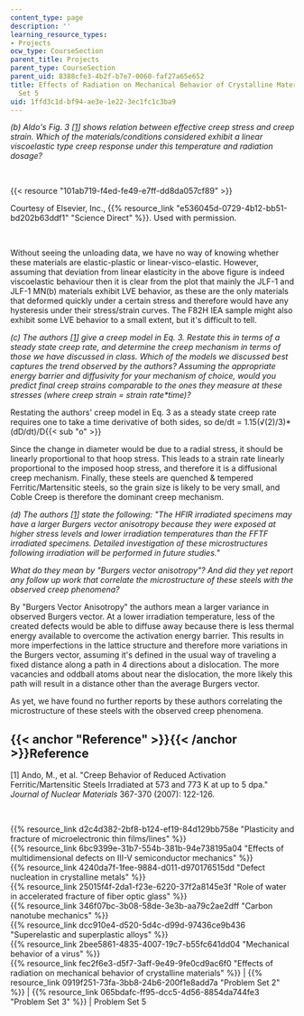 ```yaml
---
content_type: page
description: ''
learning_resource_types:
- Projects
ocw_type: CourseSection
parent_title: Projects
parent_type: CourseSection
parent_uid: 8388cfe3-4b2f-b7e7-0060-faf27a65e652
title: Effects of Radiation on Mechanical Behavior of Crystalline Materials - Problem
  Set 5
uid: 1ffd3c1d-bf94-ae3e-1e22-3ec1fc1c3ba9
---
```


_(b) Aldo's Fig. 3 \[[1](#Reference)\] shows relation between effective creep stress and creep strain. Which of the materials/conditions considered exhibit a linear viscoelastic type creep response under this temperature and radiation dosage?_

  
 

{{< resource "101ab719-f4ed-fe49-e7ff-dd8da057cf89" >}}

Courtesy of Elsevier, Inc., {{% resource_link "e536045d-0729-4b12-bb51-bd202b63ddf1" "Science Direct" %}}. Used with permission.

  
 

Without seeing the unloading data, we have no way of knowing whether these materials are elastic-plastic or linear-visco-elastic. However, assuming that deviation from linear elasticity in the above figure is indeed viscoelastic behaviour then it is clear from the plot that mainly the JLF-1 and JLF-1 MN(b) materials exhibit LVE behavior, as these are the only materials that deformed quickly under a certain stress and therefore would have any hysteresis under their stress/strain curves. The F82H IEA sample might also exhibit some LVE behavior to a small extent, but it's difficult to tell.

_(c) The authors \[[1](#Reference)\] give a creep model in Eq. 3. Restate this in terms of a steady state creep rate, and determine the creep mechanism in terms of those we have discussed in class. Which of the models we discussed best captures the trend observed by the authors? Assuming the appropriate energy barrier and diffusivity for your mechanism of choice, would you predict final creep strains comparable to the ones they measure at these stresses (where creep strain = strain rate\*time)?_

Restating the authors' creep model in Eq. 3 as a steady state creep rate requires one to take a time derivative of both sides, so de/dt = 1.15(√(2)/3)\*(dD/dt)/D{{< sub "o" >}}

Since the change in diameter would be due to a radial stress, it should be linearly proportional to that hoop stress. This leads to a strain rate linearly proportional to the imposed hoop stress, and therefore it is a diffusional creep mechanism. Finally, these steels are quenched & tempered Ferritic/Martensitic steels, so the grain size is likely to be very small, and Coble Creep is therefore the dominant creep mechanism.

_(d) The authors \[[1](#Reference)\] state the following: "The HFIR irradiated specimens may have a larger Burgers vector anisotropy because they were exposed at higher stress levels and lower irradiation temperatures than the FFTF irradiated specimens. Detailed investigation of these microstructures following irradiation will be performed in future studies."_

_What do they mean by "Burgers vector anisotropy"? And did they yet report any follow up work that correlate the microstructure of these steels with the observed creep phenomena?_

By "Burgers Vector Anisotropy" the authors mean a larger variance in observed Burgers vector. At a lower irradiation temperature, less of the created defects would be able to diffuse away because there is less thermal energy available to overcome the activation energy barrier. This results in more imperfections in the lattice structure and therefore more variations in the Burgers vector, assuming it's defined in the usual way of traveling a fixed distance along a path in 4 directions about a dislocation. The more vacancies and oddball atoms about near the dislocation, the more likely this path will result in a distance other than the average Burgers vector.

As yet, we have found no further reports by these authors correlating the microstructure of these steels with the observed creep phenomena.

{{< anchor "Reference" >}}{{< /anchor >}}Reference
--------------------------------------------------

\[1\] Ando, M., et al. "Creep Behavior of Reduced Activation Ferritic/Martensitic Steels Irradiated at 573 and 773 K at up to 5 dpa." _Journal of Nuclear Materials_ 367-370 (2007): 122-126.

  
  
 

{{% resource_link d2c4d382-2bf8-b124-ef19-84d129bb758e "Plasticity and fracture of microelectronic thin films/lines" %}}  
{{% resource_link 6bc9399e-31b7-554b-381b-94e738195a04 "Effects of multidimensional defects on III-V semiconductor mechanics" %}}  
{{% resource_link 4240da7f-1fee-9884-d011-d970176515dd "Defect nucleation in crystalline metals" %}}  
{{% resource_link 25015f4f-2da1-f23e-6220-37f2a8145e3f "Role of water in accelerated fracture of fiber optic glass" %}}  
{{% resource_link 346f07bc-3b08-58de-3e3b-aa79c2ae2dff "Carbon nanotube mechanics" %}}  
{{% resource_link dcc910e4-d520-5d4c-d99d-97436ce9b436 "Superelastic and superplastic alloys" %}}  
{{% resource_link 2bee5861-4835-4007-19c7-b55fc641dd04 "Mechanical behavior of a virus" %}}  
{{% resource_link fec2f6e3-d5f7-3aff-9e49-9fe0cd9ac6f0 "Effects of radiation on mechanical behavior of crystalline materials" %}} | {{% resource_link 0919f251-73fa-3bb8-24b6-200f1e8add7a "Problem Set 2" %}} | {{% resource_link 065bdafc-ff95-dcc5-4d56-8854da744fe3 "Problem Set 3" %}} | Problem Set 5